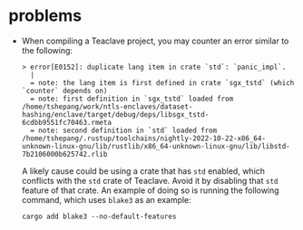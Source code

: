 # problems

- When compiling a Teaclave project,
  you may counter an error similar to the following:

  ```
  > error[E0152]: duplicate lang item in crate `std`: `panic_impl`.
    |
    = note: the lang item is first defined in crate `sgx_tstd` (which `counter` depends on)
    = note: first definition in `sgx_tstd` loaded from /home/tshepang/work/ntls-enclaves/dataset-hashing/enclave/target/debug/deps/libsgx_tstd-6cdbb9551fc70463.rmeta
    = note: second definition in `std` loaded from /home/tshepang/.rustup/toolchains/nightly-2022-10-22-x86_64-unknown-linux-gnu/lib/rustlib/x86_64-unknown-linux-gnu/lib/libstd-7b2106000b625742.rlib
  ```

  A likely cause could be using a crate that has `std` enabled,
  which conflicts with the `std` crate of Teaclave.
  Avoid it by disabling that `std` feature of that crate.
  An example of doing so is running the following command,
  which uses `blake3` as an example:

  ```
  cargo add blake3 --no-default-features
  ````
